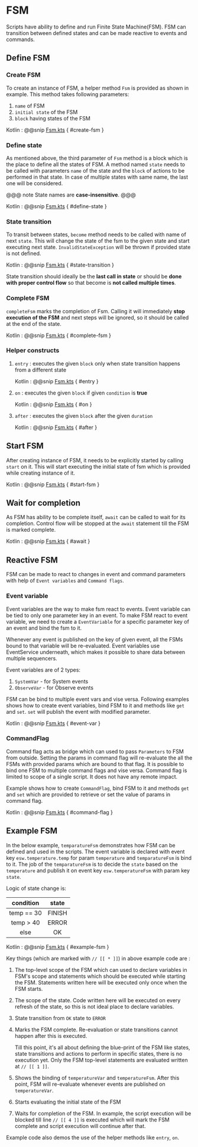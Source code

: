 # FSM

Scripts have ability to define and run Finite State Machine(FSM). FSM can transition between defined states and can be made 
reactive to events and commands.

## Define FSM

### Create FSM

To create an instance of FSM, a helper method `Fsm` is provided as shown in example. This method takes following parameters:

1. `name` of FSM
2. `initial state` of the FSM
3. `block` having states of the FSM

Kotlin
:   @@snip [Fsm.kts](../../../../../examples/src/main/kotlin/esw/ocs/scripts/examples/paradox/Fsm.kts) { #create-fsm }  

### Define state

As mentioned above, the third parameter of `Fsm` method is a block which is the place to define all the states of FSM. A method named `state` needs
 to be called with parameters `name` of the state and the `block` of actions to be performed in that state.
In case of multiple states with same name, the last one will be considered.   

@@@ note
State names are **case-insensitive**.
@@@

Kotlin
:   @@snip [Fsm.kts](../../../../../examples/src/main/kotlin/esw/ocs/scripts/examples/paradox/Fsm.kts) { #define-state }

### State transition

To transit between states, `become` method needs to be called with name of next `state`. This will change the state of the fsm to the given state 
and start executing next state. `InvalidStateException` will be thrown if provided state is not defined.

Kotlin
:   @@snip [Fsm.kts](../../../../../examples/src/main/kotlin/esw/ocs/scripts/examples/paradox/Fsm.kts) { #state-transition }

State transition should ideally be the **last call in state** or should be **done with proper control flow** so that become is **not called multiple times**.

### Complete FSM

`completeFsm` marks the completion of Fsm. Calling it will immediately **stop execution of the FSM** and next steps will be ignored, so it should be called at
the end of the state.    

Kotlin
:   @@snip [Fsm.kts](../../../../../examples/src/main/kotlin/esw/ocs/scripts/examples/paradox/Fsm.kts) { #complete-fsm }

### Helper constructs 
1. `entry` : executes the given `block` only when state transition happens from a different state

    Kotlin
    :   @@snip [Fsm.kts](../../../../../examples/src/main/kotlin/esw/ocs/scripts/examples/paradox/Fsm.kts) { #entry }

2. `on` : executes the given `block` if given `condition` is **true**

    Kotlin
    :   @@snip [Fsm.kts](../../../../../examples/src/main/kotlin/esw/ocs/scripts/examples/paradox/Fsm.kts) { #on } 

3. `after` : executes the given `block` after the given `duration` 

    Kotlin
    :   @@snip [Fsm.kts](../../../../../examples/src/main/kotlin/esw/ocs/scripts/examples/paradox/Fsm.kts) { #after }

## Start FSM

After creating instance of FSM, it needs to be explicitly started by calling `start` on it. This will start executing the initial
 state of fsm which is provided while creating instance of it.

Kotlin
:   @@snip [Fsm.kts](../../../../../examples/src/main/kotlin/esw/ocs/scripts/examples/paradox/Fsm.kts) { #start-fsm }

## Wait for completion

As FSM has ability to be complete itself, `await` can be called to wait for its completion. Control flow will be stopped at the `await` statement
 till the FSM is marked complete.

Kotlin
:   @@snip [Fsm.kts](../../../../../examples/src/main/kotlin/esw/ocs/scripts/examples/paradox/Fsm.kts) { #await } 

## Reactive FSM

FSM can be made to react to changes in event and command parameters with help of `Event variables` and `Command flags`.
 
### Event variable

Event variables are the way to make fsm react to events. Event variable can be tied to only one parameter key in an event.
To make FSM react to event variable, we need to create a `EventVariable` for a specific parameter key of an event and bind the fsm to it.

Whenever any event is published on the key of given event, all the FSMs bound to that variable will be re-evaluated.
Event variables use EventService underneath, which makes it possible to share data between multiple sequencers. 

Event variables are of 2 types:

1. `SystemVar` - for System events
2. `ObserveVar` - for Observe events

FSM can be bind to multiple event vars and vise versa. Following examples shows how to create event variables, bind FSM to it
 and methods like `get` and `set`. `set` will publish the event with modified parameter. 

Kotlin
:   @@snip [Fsm.kts](../../../../../examples/src/main/kotlin/esw/ocs/scripts/examples/paradox/Fsm.kts) { #event-var }

### CommandFlag

Command flag acts as bridge which can used to pass `Parameters` to FSM from outside. Setting the params in command flag will re-evaluate
the all the FSMs with provided params which are bound to that flag. It is possible to bind one FSM to multiple command flags and vise versa.
Command flag is limited to scope of a single script. It does not have any remote impact.

Example shows how to create `CommandFlag`, bind FSM to it and methods `get` and `set` which are provided to retrieve or set the value of
 params in command flag. 

Kotlin
:   @@snip [Fsm.kts](../../../../../examples/src/main/kotlin/esw/ocs/scripts/examples/paradox/Fsm.kts) { #command-flag } 

## Example FSM

In the below example, `temparatureFsm` demonstrates how FSM can be defined and used in the scripts. The event variable is declared 
with event key `esw.temperature.temp` for param `temperature` and `temparatureFsm` is bind to it. The job of the `temparatureFsm` 
is to decide the `state` based on the `temperature` and publish it on event key `esw.temperatureFsm` with param key `state`. 

Logic of state change is: 
   
| condition |state |
| :---: | :---: |
|  temp == 30 |  FINISH |
|  temp > 40  |  ERROR  |
|  else       |  OK     |
    
Kotlin
:   @@snip [Fsm.kts](../../../../../examples/src/main/kotlin/esw/ocs/scripts/examples/paradox/FsmExample.kts) { #example-fsm }

Key things (which are marked with `// [[ * ]]`) in above example code are :
 
1. The top-level scope of the FSM which can used to declare variables in FSM's scope and statements which should be executed while starting the FSM.
    Statements written here will be executed only once when the FSM starts.
2. The scope of the state. Code written here will be executed on every refresh of the state, so this is not ideal place to declare variables.
3. State transition from `OK` state to `ERROR`
4. Marks the FSM complete. Re-evaluation or state transitions cannot happen after this is executed.

    Till this point, it's all about defining the blue-print of the FSM like states, state transitions and actions to perform in specific states, there is 
    no execution yet. Only the FSM top-level statements are evaluated written at `// [[ 1 ]]`.

5. Shows the binding of `temperatureVar` and `temperatureFsm`. After this point, FSM will re-evaluate whenever events are published on `temperatureVar`.
6. Starts evaluating the initial state of the FSM
7. Waits for completion of the FSM. In example, the script execution will be blocked till line `// [[ 4 ]]` is executed which will mark the FSM complete and script 
execution will continue after that.  

Example code also demos the use of the helper methods like `entry`, `on`.
  

    
 